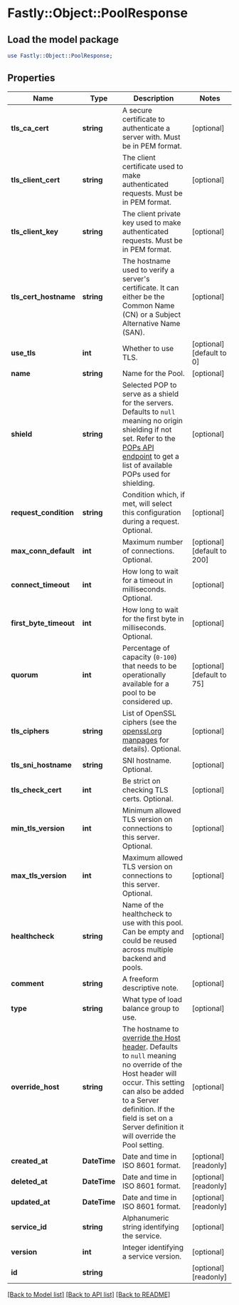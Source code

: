 # Fastly::Object::PoolResponse

## Load the model package
```perl
use Fastly::Object::PoolResponse;
```

## Properties
Name | Type | Description | Notes
------------ | ------------- | ------------- | -------------
**tls_ca_cert** | **string** | A secure certificate to authenticate a server with. Must be in PEM format. | [optional] 
**tls_client_cert** | **string** | The client certificate used to make authenticated requests. Must be in PEM format. | [optional] 
**tls_client_key** | **string** | The client private key used to make authenticated requests. Must be in PEM format. | [optional] 
**tls_cert_hostname** | **string** | The hostname used to verify a server&#39;s certificate. It can either be the Common Name (CN) or a Subject Alternative Name (SAN). | [optional] 
**use_tls** | **int** | Whether to use TLS. | [optional] [default to 0]
**name** | **string** | Name for the Pool. | [optional] 
**shield** | **string** | Selected POP to serve as a shield for the servers. Defaults to `null` meaning no origin shielding if not set. Refer to the [POPs API endpoint](/reference/api/utils/pops/) to get a list of available POPs used for shielding. | [optional] 
**request_condition** | **string** | Condition which, if met, will select this configuration during a request. Optional. | [optional] 
**max_conn_default** | **int** | Maximum number of connections. Optional. | [optional] [default to 200]
**connect_timeout** | **int** | How long to wait for a timeout in milliseconds. Optional. | [optional] 
**first_byte_timeout** | **int** | How long to wait for the first byte in milliseconds. Optional. | [optional] 
**quorum** | **int** | Percentage of capacity (`0-100`) that needs to be operationally available for a pool to be considered up. | [optional] [default to 75]
**tls_ciphers** | **string** | List of OpenSSL ciphers (see the [openssl.org manpages](https://www.openssl.org/docs/man1.1.1/man1/ciphers.html) for details). Optional. | [optional] 
**tls_sni_hostname** | **string** | SNI hostname. Optional. | [optional] 
**tls_check_cert** | **int** | Be strict on checking TLS certs. Optional. | [optional] 
**min_tls_version** | **int** | Minimum allowed TLS version on connections to this server. Optional. | [optional] 
**max_tls_version** | **int** | Maximum allowed TLS version on connections to this server. Optional. | [optional] 
**healthcheck** | **string** | Name of the healthcheck to use with this pool. Can be empty and could be reused across multiple backend and pools. | [optional] 
**comment** | **string** | A freeform descriptive note. | [optional] 
**type** | **string** | What type of load balance group to use. | [optional] 
**override_host** | **string** | The hostname to [override the Host header](https://docs.fastly.com/en/guides/specifying-an-override-host). Defaults to `null` meaning no override of the Host header will occur. This setting can also be added to a Server definition. If the field is set on a Server definition it will override the Pool setting. | [optional] 
**created_at** | **DateTime** | Date and time in ISO 8601 format. | [optional] [readonly] 
**deleted_at** | **DateTime** | Date and time in ISO 8601 format. | [optional] [readonly] 
**updated_at** | **DateTime** | Date and time in ISO 8601 format. | [optional] [readonly] 
**service_id** | **string** | Alphanumeric string identifying the service. | [optional] 
**version** | **int** | Integer identifying a service version. | [optional] 
**id** | **string** |  | [optional] [readonly] 

[[Back to Model list]](../README.md#documentation-for-models) [[Back to API list]](../README.md#documentation-for-api-endpoints) [[Back to README]](../README.md)


